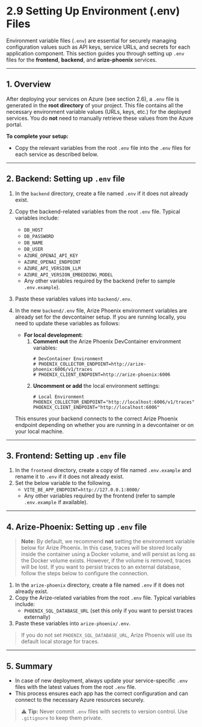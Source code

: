 # 2.9 Setting Up Environment (.env) Files

Environment variable files (`.env`) are essential for securely managing configuration values such as API keys, service URLs, and secrets for each application component. This section guides you through setting up `.env` files for the **frontend**, **backend**, and **arize-phoenix** services.

---

## 1. Overview

After deploying your services on Azure (see section 2.6), a `.env` file is generated in the **root directory** of your project. This file contains all the necessary environment variable values (URLs, keys, etc.) for the deployed services. You do **not** need to manually retrieve these values from the Azure portal.

**To complete your setup:**
- Copy the relevant variables from the root `.env` file into the `.env` files for each service as described below.

---

## 2. Backend: Setting up `.env` file

1. In the `backend` directory, create a file named `.env` if it does not already exist.
2. Copy the backend-related variables from the root `.env` file. Typical variables include:
    - `DB_HOST`
    - `DB_PASSWORD`
    - `DB_NAME`
    - `DB_USER`
    - `AZURE_OPENAI_API_KEY`
    - `AZURE_OPENAI_ENDPOINT`
    - `AZURE_API_VERSION_LLM`
    - `AZURE_API_VERSION_EMBEDDING_MODEL`
    - Any other variables required by the backend (refer to sample `.env.example`).
3. Paste these variables values into `backend/.env`.
4. In the new `backend/.env` file, Arize Phoenix environment variables are already set for the devcontainer setup. If you are running locally, you need to update these variables as follows:

    - **For local development:**
      1. **Comment out** the Arize Phoenix DevContainer environment variables:
         ```env
         # DevContainer Environment
         # PHOENIX_COLLECTOR_ENDPOINT=http://arize-phoenix:6006/v1/traces
         # PHOENIX_CLIENT_ENDPOINT=http://arize-phoenix:6006
         ```
      2. **Uncomment or add** the local environment settings:
         ```env
         # Local Environment
         PHOENIX_COLLECTOR_ENDPOINT="http://localhost:6006/v1/traces"
         PHOENIX_CLIENT_ENDPOINT="http://localhost:6006"
         ```

    This ensures your backend connects to the correct Arize Phoenix endpoint depending on whether you are running in a devcontainer or on your local machine.

---

## 3. Frontend: Setting up `.env` file

1. In the `frontend` directory, create a copy of file named `.env.example` and rename it to `.env` if it does not already exist.
2. Set the below variable to the following.
    - `VITE_BE_APP_ENDPOINT=http://127.0.0.1:8000/`
    - Any other variables required by the frontend (refer to sample `.env.example` if available).

---

## 4. Arize-Phoenix: Setting up `.env` file

> **Note:** By default, we recommend **not** setting the environment variable below for Arize Phoenix. In this case, traces will be stored locally inside the container using a Docker volume, and will persist as long as the Docker volume exists. However, if the volume is removed, traces will be lost. If you want to persist traces to an external database, follow the steps below to configure the connection.

1. In the `arize-phoenix` directory, create a file named `.env` if it does not already exist.
2. Copy the Arize-related variables from the root `.env` file. Typical variables include:
    - `PHOENIX_SQL_DATABASE_URL` (set this only if you want to persist traces externally)
3. Paste these variables into `arize-phoenix/.env`.

> If you do not set `PHOENIX_SQL_DATABASE_URL`, Arize Phoenix will use its default local storage for traces.

---

## 5. Summary

- In case of new deployment, always update your service-specific `.env` files with the latest values from the root `.env` file.
- This process ensures each app has the correct configuration and can connect to the necessary Azure resources securely.

> ⚠️ **Tip:** Never commit `.env` files with secrets to version control. Use `.gitignore` to keep them private.
